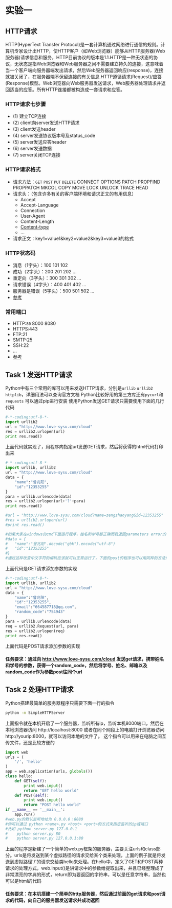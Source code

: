 # 实验一

## HTTP请求

HTTP(HyperText Transfer Protocol)是一套计算机通过网络进行通信的规则。计算机专家设计出HTTP，使HTTP客户（如Web浏览器）能够从HTTP服务器(Web服务器)请求信息和服务，HTTP目前协议的版本是1.1.HTTP是一种无状态的协议，无状态是指Web浏览器和Web服务器之间不需要建立持久的连接，这意味着当一个客户端向服务器端发出请求，然后Web服务器返回响应(response)，连接就被关闭了，在服务器端不保留连接的有关信息.HTTP遵循请求(Request)/应答(Response)模型。Web浏览器向Web服务器发送请求，Web服务器处理请求并返回适当的应答。所有HTTP连接都被构造成一套请求和应答。

### HTTP请求七步骤

- (1) 建立TCP连接
- (2) client向server发送HTTP请求
- (3) client发送header
- (4) server发送协议版本号及status_code
- (5) server发送应答header
- (6) server发送数据
- (7) server关闭TCP连接

### HTTP请求格式

- 请求方法：`GET` `POST` `PUT` `DELETE` CONNECT OPTIONS PATCH PROPFIND PROPPATCH MKCOL COPY MOVE LOCK UNLOCK TRACE HEAD
- 请求头：（包含许多有关的客户端环境和请求正文的有用信息）
    * Accept 
    * Accept-Language
    * Connection
    * User-Agent
    * Content-Length
    * [Content-type](http://tool.oschina.net/commons)
    * ...
- 请求正文：key1=value1&key2=value2&key3=value3的格式

### HTTP状态码

- 消息（1字头）：100 101 102
- 成功（2字头）：200 201 202 ...
- 重定向（3字头）：300 301 302 ...
- 请求错误（4字头）：400 401 402 ...
- 服务器是错误（5字头）：500 501 502 ...
- [参考](http://tool.oschina.net/commons?type=5)

### 常用端口

- HTTP:`80` 8000 8080
- HTTPS:443
- FTP:21
- SMTP:25
- SSH:22
- ...
- [参考](http://tool.oschina.net/commons?type=7)

## Task 1 发送HTTP请求

Python中有三个常用的库可以用来发送HTTP请求，分别是`urllib` `urllib2` `httplib`，详细用法可以查询官方文档
Python比较好用的第三方库还有`pycurl`和`requests` 可以通过pip进行安装
使用Python发送GET请求只需要使用下面的几行代码
```python
#-*-coding:utf-8-*-
import urllib2
url = "http://www.love-sysu.com/cloud"
res = urllib2.urlopen(url)
print res.read()
```
上面代码就实现了，用程序向指定url发送GET请求，然后将获得的html代码打印出来

```python
#-*-coding:utf-8-*-
import urllib, urllib2
url = "http://www.love-sysu.com/cloud"
data = {
    "name":"曾兆阳",
    "id":"12353255"
}
para = urllib.urlencode(data)
res = urllib2.urlopen(url+'?'+para)
print res.read()

#url = "http://www.love-sysu.com/cloud?name=zengzhaoyang&id=12353255"
#res = urllib2.urlopen(url)
#print res.read()

#如果大家在windows的cmd下面运行程序，姓名和学号都正确而我返回parameters error的话，那是因为cmd下的中文编码是gbk，而我服务端程序用的是utf-8编码，这时候大家只需要把data改成这样
#data = {
#   "name":"曾兆阳".decode("gbk").encode("utf-8")
#   "id":"12353255"
#}
#通过这样改变中文字符的编码应该就可以正常运行了，下面的post的程序也可以用同样的方法修改
```
上面代码是GET请求添加参数的实现

```python
#-*-coding:utf-8-*-
import urllib, urllib2
url = "http://www.love-sysu.com/cloud"
data = {
    "name":"曾兆阳",
    "id":"12353255",
    "email":"664587718@qq.com",
    "random_code":"754943"
}
para = urllib.urlencode(data)
req = urllib2.Request(url, para)
res = urllib2.urlopen(req)
print res.read()
```
上面代码是POST请求添加参数的实现

#### 任务要求：通过向  http://www.love-sysu.com/cloud  发送get请求，携带姓名和学号的参数，获得一个random_code，然后将学号、姓名、邮箱以及random_code作为参数post往同个url

## Task 2 处理HTTP请求

Python搭建最简单的服务器程序只需要下面一行的指令
```bash
python -m SimpleHTTPServer
```
上面指令就在本机开启了一个服务器，监听所有ip，监听本机8000端口，然后在本地浏览器访问 http://localhost:8000 或者在同个网段上的电脑打开浏览器访问 http://yourip:8000，就可以访问本地的文件了。
这个指令可以用来在电脑之间互传文件，还是比较方便的

```python
import web
urls = (
    '/', 'hello'
)
app = web.application(urls, globals())
class hello:        
    def GET(self):
        print web.input()
        return "GET hello world"
    def POST(self):
        print web.input()
        return "POST hello world"
if __name__ == '__main__':
    app.run()
#web.py的默认监听地址为 0.0.0.0：8080
#你可以通过 python <name>.py <host> <port>的方式来指定监听的ip或端口
#比如 python server.py 127.0.0.1
#    python server.py 80
#    python server.py 127.0.0.1:80
```
上面的程序是新建了一个简单的web.py框架的服务器，主要关注urls和class部分。urls是将发送到某个虚拟路径的请求交给某个类来处理，上面的例子就是将发送到虚拟路径'/'的请求交给类hello来处理。在hello中，定义了GET和POST两种请求的处理方式，web.input()是讲请求中的参数给提取出来，并且已经整理成了非常漂亮的字典的形式，return即为要返回的字符串，可以是任意字符串，当然也可以是html的代码

#### 任务要求：在本机搭建一个简单的http服务器，然后通过前面的get请求和post请求的代码，向自己的服务器发送请求并成功返回
